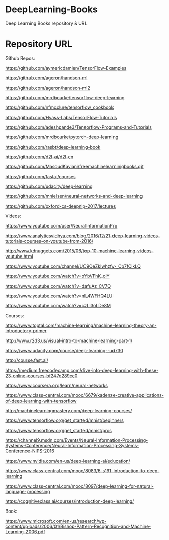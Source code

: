 # DeepLearning-Books
Deep Learning Books repository & URL

# Repository URL

Github Repos:

https://github.com/aymericdamien/TensorFlow-Examples

https://github.com/ageron/handson-ml

https://github.com/ageron/handson-ml2

https://github.com/mrdbourke/tensorflow-deep-learning

https://github.com/nfmcclure/tensorflow_cookbook

https://github.com/Hvass-Labs/TensorFlow-Tutorials

https://github.com/adeshpande3/Tensorflow-Programs-and-Tutorials

https://github.com/mrdbourke/pytorch-deep-learning

https://github.com/rasbt/deep-learning-book

https://github.com/d2l-ai/d2l-en

https://github.com/MasoudKaviani/freemachinelearninigbooks.git

https://github.com/fastai/courses

https://github.com/udacity/deep-learning

https://github.com/mnielsen/neural-networks-and-deep-learning

https://github.com/oxford-cs-deepnlp-2017/lectures

Videos:

https://www.youtube.com/user/NeuralInformationPro

https://www.analyticsvidhya.com/blog/2016/12/21-deep-learning-videos-tutorials-courses-on-youtube-from-2016/

http://www.kdnuggets.com/2015/06/top-10-machine-learning-videos-youtube.html

https://www.youtube.com/channel/UC9OeZkIwhzfv-_Cb7fCikLQ

https://www.youtube.com/watch?v=oYbVFhK_olY

https://www.youtube.com/watch?v=dafuAz_CV7Q

https://www.youtube.com/watch?v=nl_4WFHQ4LU

https://www.youtube.com/watch?v=czLI3oLDe8M

Courses:

https://www.toptal.com/machine-learning/machine-learning-theory-an-introductory-primer

http://www.r2d3.us/visual-intro-to-machine-learning-part-1/

https://www.udacity.com/course/deep-learning--ud730

http://course.fast.ai/

https://medium.freecodecamp.com/dive-into-deep-learning-with-these-23-online-courses-bf247d289cc0

https://www.coursera.org/learn/neural-networks

https://www.class-central.com/mooc/6679/kadenze-creative-applications-of-deep-learning-with-tensorflow

http://machinelearningmastery.com/deep-learning-courses/

https://www.tensorflow.org/get_started/mnist/beginners

https://www.tensorflow.org/get_started/mnist/pros

https://channel9.msdn.com/Events/Neural-Information-Processing-Systems-Conference/Neural-Information-Processing-Systems-Conference-NIPS-2016

https://www.nvidia.com/en-us/deep-learning-ai/education/

https://www.class-central.com/mooc/8083/6-s191-introduction-to-deep-learning

https://www.class-central.com/mooc/8097/deep-learning-for-natural-language-processing

https://cognitiveclass.ai/courses/introduction-deep-learning/

Book:

https://www.microsoft.com/en-us/research/wp-content/uploads/2006/01/Bishop-Pattern-Recognition-and-Machine-Learning-2006.pdf

